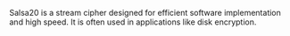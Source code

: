 Salsa20 is a stream cipher designed for efficient software implementation and high speed. It is often used in applications like disk encryption.